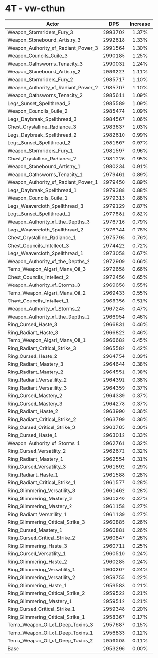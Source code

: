 # 4T - vw-cthun
| Actor | DPS | Increase |
|---|:---:|:---:|
|Weapon_Stormriders_Fury_3|2993702|1.37%|
|Weapon_Stonebound_Artistry_3|2992618|1.33%|
|Weapon_Authority_of_Radiant_Power_3|2991564|1.30%|
|Weapon_Councils_Guile_3|2990185|1.25%|
|Weapon_Oathsworns_Tenacity_3|2990031|1.24%|
|Weapon_Stonebound_Artistry_2|2986222|1.11%|
|Weapon_Stormriders_Fury_2|2985717|1.10%|
|Weapon_Authority_of_Radiant_Power_2|2985707|1.10%|
|Weapon_Oathsworns_Tenacity_2|2985611|1.09%|
|Legs_Sunset_Spellthread_3|2985589|1.09%|
|Weapon_Councils_Guile_2|2985474|1.09%|
|Legs_Daybreak_Spellthread_3|2984567|1.06%|
|Chest_Crystalline_Radiance_3|2983637|1.03%|
|Legs_Daybreak_Spellthread_2|2982610|0.99%|
|Legs_Sunset_Spellthread_2|2981867|0.97%|
|Weapon_Stormriders_Fury_1|2981597|0.96%|
|Chest_Crystalline_Radiance_2|2981226|0.95%|
|Weapon_Stonebound_Artistry_1|2980234|0.91%|
|Weapon_Oathsworns_Tenacity_1|2979461|0.89%|
|Weapon_Authority_of_Radiant_Power_1|2979450|0.89%|
|Legs_Daybreak_Spellthread_1|2979388|0.88%|
|Weapon_Councils_Guile_1|2979313|0.88%|
|Legs_Weavercloth_Spellthread_3|2979129|0.87%|
|Legs_Sunset_Spellthread_1|2977581|0.82%|
|Weapon_Authority_of_the_Depths_3|2976716|0.79%|
|Legs_Weavercloth_Spellthread_2|2976344|0.78%|
|Chest_Crystalline_Radiance_1|2975795|0.76%|
|Chest_Councils_Intellect_3|2974422|0.72%|
|Legs_Weavercloth_Spellthread_1|2973058|0.67%|
|Weapon_Authority_of_the_Depths_2|2972909|0.66%|
|Temp_Weapon_Algari_Mana_Oil_3|2972658|0.66%|
|Chest_Councils_Intellect_2|2972456|0.65%|
|Weapon_Authority_of_Storms_3|2969658|0.55%|
|Temp_Weapon_Algari_Mana_Oil_2|2969433|0.55%|
|Chest_Councils_Intellect_1|2968356|0.51%|
|Weapon_Authority_of_Storms_2|2967245|0.47%|
|Weapon_Authority_of_the_Depths_1|2966954|0.46%|
|Ring_Cursed_Haste_3|2966831|0.46%|
|Ring_Radiant_Haste_3|2966822|0.46%|
|Temp_Weapon_Algari_Mana_Oil_1|2966682|0.45%|
|Ring_Radiant_Critical_Strike_3|2965582|0.42%|
|Ring_Cursed_Haste_2|2964754|0.39%|
|Ring_Radiant_Mastery_3|2964644|0.38%|
|Ring_Radiant_Mastery_2|2964551|0.38%|
|Ring_Radiant_Versatility_2|2964391|0.38%|
|Ring_Radiant_Versatility_3|2964359|0.37%|
|Ring_Cursed_Mastery_2|2964339|0.37%|
|Ring_Cursed_Mastery_3|2964278|0.37%|
|Ring_Radiant_Haste_2|2963990|0.36%|
|Ring_Radiant_Critical_Strike_2|2963799|0.36%|
|Ring_Cursed_Critical_Strike_3|2963785|0.36%|
|Ring_Cursed_Haste_1|2963012|0.33%|
|Weapon_Authority_of_Storms_1|2962761|0.32%|
|Ring_Cursed_Versatility_2|2962672|0.32%|
|Ring_Radiant_Mastery_1|2962554|0.31%|
|Ring_Cursed_Versatility_3|2961892|0.29%|
|Ring_Radiant_Haste_1|2961588|0.28%|
|Ring_Radiant_Critical_Strike_1|2961577|0.28%|
|Ring_Glimmering_Versatility_3|2961462|0.28%|
|Ring_Glimmering_Mastery_3|2961240|0.27%|
|Ring_Glimmering_Mastery_2|2961158|0.27%|
|Ring_Radiant_Versatility_1|2961139|0.27%|
|Ring_Glimmering_Critical_Strike_3|2960885|0.26%|
|Ring_Cursed_Mastery_1|2960881|0.26%|
|Ring_Cursed_Critical_Strike_2|2960847|0.26%|
|Ring_Glimmering_Haste_3|2960711|0.25%|
|Ring_Cursed_Versatility_1|2960510|0.24%|
|Ring_Glimmering_Haste_2|2960285|0.24%|
|Ring_Glimmering_Versatility_1|2960267|0.24%|
|Ring_Glimmering_Versatility_2|2959755|0.22%|
|Ring_Glimmering_Haste_1|2959583|0.21%|
|Ring_Glimmering_Critical_Strike_2|2959522|0.21%|
|Ring_Glimmering_Mastery_1|2959512|0.21%|
|Ring_Cursed_Critical_Strike_1|2959348|0.20%|
|Ring_Glimmering_Critical_Strike_1|2958367|0.17%|
|Temp_Weapon_Oil_of_Deep_Toxins_3|2957687|0.15%|
|Temp_Weapon_Oil_of_Deep_Toxins_1|2956833|0.12%|
|Temp_Weapon_Oil_of_Deep_Toxins_2|2956508|0.11%|
|Base|2953296|0.00%|
